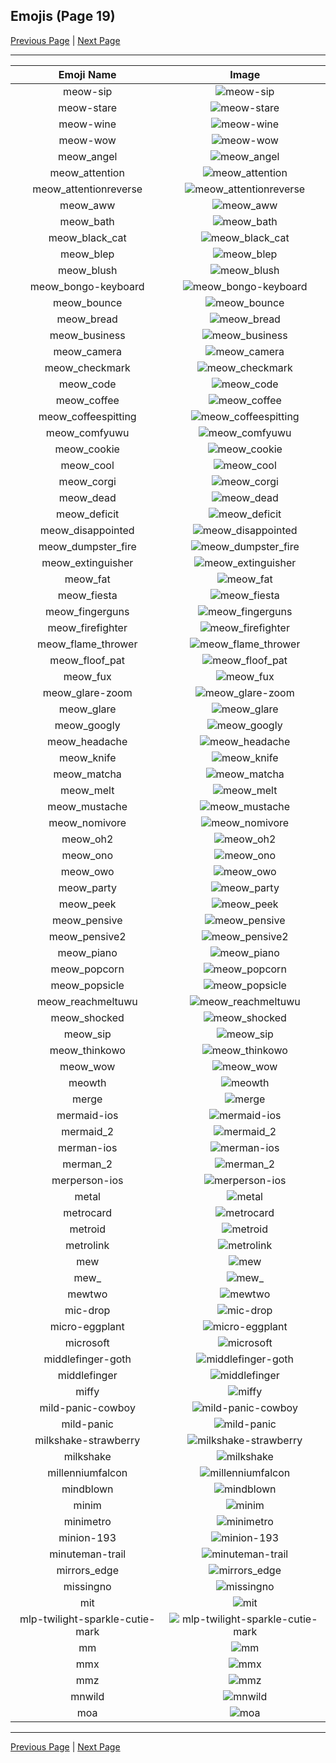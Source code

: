 
## Emojis (Page 19)

[Previous Page](/docs/lgbtintech/page-m-0018.md)
  | [Next Page](/docs/lgbtintech/page-m-0020.md)

<hr />

|Emoji Name|Image|
| :-: | :-: |
|meow-sip| ![meow-sip](/emojis/lgbtintech/meow-sip.png)|
|meow-stare| ![meow-stare](/emojis/lgbtintech/meow-stare.png)|
|meow-wine| ![meow-wine](/emojis/lgbtintech/meow-wine.png)|
|meow-wow| ![meow-wow](/emojis/lgbtintech/meow-wow.png)|
|meow_angel| ![meow_angel](/emojis/lgbtintech/meow_angel.png)|
|meow_attention| ![meow_attention](/emojis/lgbtintech/meow_attention.png)|
|meow_attentionreverse| ![meow_attentionreverse](/emojis/lgbtintech/meow_attentionreverse.png)|
|meow_aww| ![meow_aww](/emojis/lgbtintech/meow_aww.png)|
|meow_bath| ![meow_bath](/emojis/lgbtintech/meow_bath.png)|
|meow_black_cat| ![meow_black_cat](/emojis/lgbtintech/meow_black_cat.png)|
|meow_blep| ![meow_blep](/emojis/lgbtintech/meow_blep.png)|
|meow_blush| ![meow_blush](/emojis/lgbtintech/meow_blush.png)|
|meow_bongo-keyboard| ![meow_bongo-keyboard](/emojis/lgbtintech/meow_bongo-keyboard.gif)|
|meow_bounce| ![meow_bounce](/emojis/lgbtintech/meow_bounce.gif)|
|meow_bread| ![meow_bread](/emojis/lgbtintech/meow_bread.png)|
|meow_business| ![meow_business](/emojis/lgbtintech/meow_business.png)|
|meow_camera| ![meow_camera](/emojis/lgbtintech/meow_camera.png)|
|meow_checkmark| ![meow_checkmark](/emojis/lgbtintech/meow_checkmark.png)|
|meow_code| ![meow_code](/emojis/lgbtintech/meow_code.gif)|
|meow_coffee| ![meow_coffee](/emojis/lgbtintech/meow_coffee.png)|
|meow_coffeespitting| ![meow_coffeespitting](/emojis/lgbtintech/meow_coffeespitting.gif)|
|meow_comfyuwu| ![meow_comfyuwu](/emojis/lgbtintech/meow_comfyuwu.png)|
|meow_cookie| ![meow_cookie](/emojis/lgbtintech/meow_cookie.png)|
|meow_cool| ![meow_cool](/emojis/lgbtintech/meow_cool.png)|
|meow_corgi| ![meow_corgi](/emojis/lgbtintech/meow_corgi.png)|
|meow_dead| ![meow_dead](/emojis/lgbtintech/meow_dead.png)|
|meow_deficit| ![meow_deficit](/emojis/lgbtintech/meow_deficit.png)|
|meow_disappointed| ![meow_disappointed](/emojis/lgbtintech/meow_disappointed.png)|
|meow_dumpster_fire| ![meow_dumpster_fire](/emojis/lgbtintech/meow_dumpster_fire.gif)|
|meow_extinguisher| ![meow_extinguisher](/emojis/lgbtintech/meow_extinguisher.png)|
|meow_fat| ![meow_fat](/emojis/lgbtintech/meow_fat.gif)|
|meow_fiesta| ![meow_fiesta](/emojis/lgbtintech/meow_fiesta.png)|
|meow_fingerguns| ![meow_fingerguns](/emojis/lgbtintech/meow_fingerguns.png)|
|meow_firefighter| ![meow_firefighter](/emojis/lgbtintech/meow_firefighter.png)|
|meow_flame_thrower| ![meow_flame_thrower](/emojis/lgbtintech/meow_flame_thrower.png)|
|meow_floof_pat| ![meow_floof_pat](/emojis/lgbtintech/meow_floof_pat.gif)|
|meow_fux| ![meow_fux](/emojis/lgbtintech/meow_fux.png)|
|meow_glare-zoom| ![meow_glare-zoom](/emojis/lgbtintech/meow_glare-zoom.gif)|
|meow_glare| ![meow_glare](/emojis/lgbtintech/meow_glare.png)|
|meow_googly| ![meow_googly](/emojis/lgbtintech/meow_googly.png)|
|meow_headache| ![meow_headache](/emojis/lgbtintech/meow_headache.png)|
|meow_knife| ![meow_knife](/emojis/lgbtintech/meow_knife.png)|
|meow_matcha| ![meow_matcha](/emojis/lgbtintech/meow_matcha.png)|
|meow_melt| ![meow_melt](/emojis/lgbtintech/meow_melt.png)|
|meow_mustache| ![meow_mustache](/emojis/lgbtintech/meow_mustache.png)|
|meow_nomivore| ![meow_nomivore](/emojis/lgbtintech/meow_nomivore.gif)|
|meow_oh2| ![meow_oh2](/emojis/lgbtintech/meow_oh2.png)|
|meow_ono| ![meow_ono](/emojis/lgbtintech/meow_ono.png)|
|meow_owo| ![meow_owo](/emojis/lgbtintech/meow_owo.png)|
|meow_party| ![meow_party](/emojis/lgbtintech/meow_party.gif)|
|meow_peek| ![meow_peek](/emojis/lgbtintech/meow_peek.png)|
|meow_pensive| ![meow_pensive](/emojis/lgbtintech/meow_pensive.png)|
|meow_pensive2| ![meow_pensive2](/emojis/lgbtintech/meow_pensive2.png)|
|meow_piano| ![meow_piano](/emojis/lgbtintech/meow_piano.png)|
|meow_popcorn| ![meow_popcorn](/emojis/lgbtintech/meow_popcorn.gif)|
|meow_popsicle| ![meow_popsicle](/emojis/lgbtintech/meow_popsicle.png)|
|meow_reachmeltuwu| ![meow_reachmeltuwu](/emojis/lgbtintech/meow_reachmeltuwu.png)|
|meow_shocked| ![meow_shocked](/emojis/lgbtintech/meow_shocked.png)|
|meow_sip| ![meow_sip](/emojis/lgbtintech/meow_sip.png)|
|meow_thinkowo| ![meow_thinkowo](/emojis/lgbtintech/meow_thinkowo.png)|
|meow_wow| ![meow_wow](/emojis/lgbtintech/meow_wow.png)|
|meowth| ![meowth](/emojis/lgbtintech/meowth.png)|
|merge| ![merge](/emojis/lgbtintech/merge.png)|
|mermaid-ios| ![mermaid-ios](/emojis/lgbtintech/mermaid-ios.png)|
|mermaid_2| ![mermaid_2](/emojis/lgbtintech/mermaid_2.png)|
|merman-ios| ![merman-ios](/emojis/lgbtintech/merman-ios.png)|
|merman_2| ![merman_2](/emojis/lgbtintech/merman_2.png)|
|merperson-ios| ![merperson-ios](/emojis/lgbtintech/merperson-ios.png)|
|metal| ![metal](/emojis/lgbtintech/metal.png)|
|metrocard| ![metrocard](/emojis/lgbtintech/metrocard.png)|
|metroid| ![metroid](/emojis/lgbtintech/metroid.png)|
|metrolink| ![metrolink](/emojis/lgbtintech/metrolink.png)|
|mew| ![mew](/emojis/lgbtintech/mew.gif)|
|mew_| ![mew_](/emojis/lgbtintech/mew_.png)|
|mewtwo| ![mewtwo](/emojis/lgbtintech/mewtwo.gif)|
|mic-drop| ![mic-drop](/emojis/lgbtintech/mic-drop.png)|
|micro-eggplant| ![micro-eggplant](/emojis/lgbtintech/micro-eggplant.png)|
|microsoft| ![microsoft](/emojis/lgbtintech/microsoft.jpg)|
|middlefinger-goth| ![middlefinger-goth](/emojis/lgbtintech/middlefinger-goth.png)|
|middlefinger| ![middlefinger](/emojis/lgbtintech/middlefinger.png)|
|miffy| ![miffy](/emojis/lgbtintech/miffy.png)|
|mild-panic-cowboy| ![mild-panic-cowboy](/emojis/lgbtintech/mild-panic-cowboy.png)|
|mild-panic| ![mild-panic](/emojis/lgbtintech/mild-panic.png)|
|milkshake-strawberry| ![milkshake-strawberry](/emojis/lgbtintech/milkshake-strawberry.png)|
|milkshake| ![milkshake](/emojis/lgbtintech/milkshake.png)|
|millenniumfalcon| ![millenniumfalcon](/emojis/lgbtintech/millenniumfalcon.png)|
|mindblown| ![mindblown](/emojis/lgbtintech/mindblown.gif)|
|minim| ![minim](/emojis/lgbtintech/minim.png)|
|minimetro| ![minimetro](/emojis/lgbtintech/minimetro.png)|
|minion-193| ![minion-193](/emojis/lgbtintech/minion-193.png)|
|minuteman-trail| ![minuteman-trail](/emojis/lgbtintech/minuteman-trail.jpg)|
|mirrors_edge| ![mirrors_edge](/emojis/lgbtintech/mirrors_edge.jpg)|
|missingno| ![missingno](/emojis/lgbtintech/missingno.png)|
|mit| ![mit](/emojis/lgbtintech/mit.png)|
|mlp-twilight-sparkle-cutie-mark| ![mlp-twilight-sparkle-cutie-mark](/emojis/lgbtintech/mlp-twilight-sparkle-cutie-mark.png)|
|mm| ![mm](/emojis/lgbtintech/mm.png)|
|mmx| ![mmx](/emojis/lgbtintech/mmx.png)|
|mmz| ![mmz](/emojis/lgbtintech/mmz.png)|
|mnwild| ![mnwild](/emojis/lgbtintech/mnwild.png)|
|moa| ![moa](/emojis/lgbtintech/moa.png)|

<hr/>

[Previous Page](/docs/lgbtintech/page-m-0018.md)
  | [Next Page](/docs/lgbtintech/page-m-0020.md)
